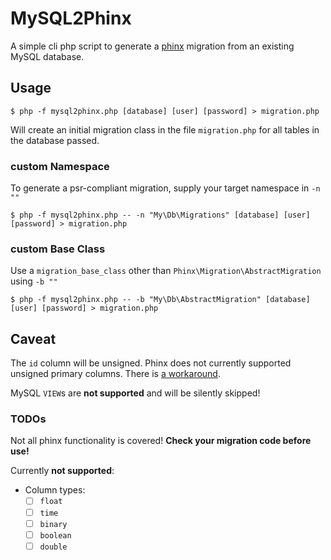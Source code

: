 # MySQL2Phinx

A simple cli php script to generate a [phinx](https://github.com/robmorgan/phinx) migration from an existing MySQL database.

## Usage

```
$ php -f mysql2phinx.php [database] [user] [password] > migration.php
```

Will create an initial migration class in the file `migration.php` for all tables in the database passed. 

### custom Namespace
To generate a psr-compliant migration, supply your target namespace in `-n ""`
```
$ php -f mysql2phinx.php -- -n "My\Db\Migrations" [database] [user] [password] > migration.php
```

### custom Base Class
Use a `migration_base_class` other than `Phinx\Migration\AbstractMigration` using `-b ""`
```
$ php -f mysql2phinx.php -- -b "My\Db\AbstractMigration" [database] [user] [password] > migration.php
```

## Caveat

The `id` column will be unsigned. Phinx does not currently supported unsigned primary columns. There is [a workaround](https://github.com/robmorgan/phinx/issues/250).

MySQL `VIEW`s are **not supported** and will be silently skipped!

### TODOs

Not all phinx functionality is covered! **Check your migration code before use!**

Currently **not supported**:

* Column types:
  * [ ] `float`
  * [ ] `time`
  * [ ] `binary`
  * [ ] `boolean`
  * [ ] `double`
